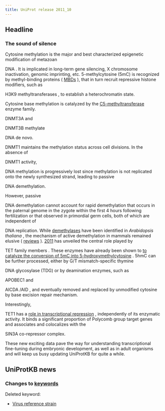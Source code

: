 ```yaml
---
title: UniProt release 2011_10
---
```


## Headline

### The sound of silence

Cytosine methylation is the major and best characterized epigenetic modification of metazoan

DNA . It is implicated in long-term gene silencing, X chromosome inactivation, genomic imprinting, etc. 5-methylcytosine (5mC) is recognized by methyl-binding proteins ( [MBDs](http://www.uniprot.org/uniprot/?query=name:%22Methyl-CpG-binding+domain+protein%22+reviewed:yes) ), that in turn recruit repressive histone modifiers, such as

H3K9 methyltransferases , to establish a heterochromatin state.

Cytosine base methylation is catalyzed by the [C5-methyltransferase](http://www.uniprot.org/uniprot/?query=family:%22C5-methyltransferase+family%22+reviewed:yes) enzyme family.

DNMT3A and

DNMT3B methylate

DNA de novo.

DNMT1 maintains the methylation status across cell divisions. In the absence of

DNMT1 activity,

DNA methylation is progressively lost since methylation is not replicated onto the newly synthesized strand, leading to passive

DNA demethylation.

However, passive

DNA demethylation cannot account for rapid demethylation that occurs in the paternal genome in the zygote within the first 4 hours following fertilization or that observed in primordial germ cells, both of which are independent of

DNA replication. While [demethylases](http://www.uniprot.org/uniprot/?query=family:%22DNA+glycosylase+family+DEMETER+subfamily%22) have been identified in *Arabidopsis thaliana* , the mechanism of active demethylation in mammals remained elusive ( [reviews](http://www.ncbi.nlm.nih.gov/pubmed/21811096,20683471) ). [2011](http://www.ncbi.nlm.nih.gov/pubmed/21778364,21817016,21490601,21460036,21750410,21451524,21552279,21460836,21817016,21295276,21321204,21722948,21278727,21496894) has unveiled the central role played by

TET family members . These enzymes have already been shown to [to catalyze the conversion of 5mC into 5-hydroxymethylcytosine](http://www.ncbi.nlm.nih.gov/pubmed/19372391 "5hmC") . 5hmC can be further processed, either by G/T mismatch-specific thymine

DNA glycosylase (TDG) or by deamination enzymes, such as

APOBEC1 and

AICDA /AID , and eventually removed and replaced by unmodified cytosine by base excision repair mechanism.

Interestingly,

TET1 has a [role in transcriptional repression](http://www.ncbi.nlm.nih.gov/pubmed/21490601) , independently of its enzymatic activity. It binds a significant proportion of Polycomb group target genes and associates and colocalizes with the

SIN3A co-repressor complex.

These new exciting data pave the way for understanding transcriptional fine-tuning during embryonic development, as well as in adult organisms and will keep us busy updating UniProtKB for quite a while.

## UniProtKB news

### Changes to [keywords](http://www.uniprot.org/docs/keywlist)

Deleted keyword:

-   [Virus reference strain](http://www.uniprot.org/keywords/KW-1019)
